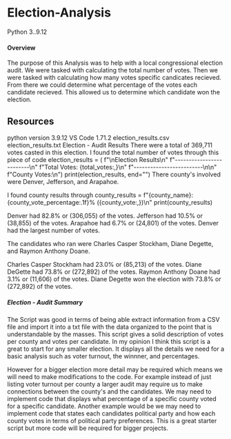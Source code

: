 # Election-Analysis
Python 3..9.12
#### Overview
The purpose of this Analysis was to help with a local congressional election audit. We were tasked with calculating the total number of votes. Then we were tasked with calculating how many votes specific candicates recieved. From there we could determine what percentage of the votes each candidate recieved. This allowed us to determine which candidate won the election.

## Resources
python version 3.9.12
VS Code 1.71.2
election_results.csv
election_results.txt
Election - Audit Results
There were a total of 369,711 votes casted in this election.
I found the total number of votes through this piece of code
election_results = ( f"\nElection Results\n" f"-------------------------\n" f"Total Votes: {total_votes:,}\n" f"-------------------------\n\n" f"County Votes:\n") print(election_results, end="")
There county's involved were Denver, Jefferson, and Arapahoe.

I found county results through
county_results = f"{county_name}: {county_vote_percentage:.1f}% ({county_vote:,})\n" print(county_results)

Denver had 82.8% or (306,055) of the votes.
Jefferson had 10.5% or (38,855) of the votes.
Arapahoe had 6.7% or (24,801) of the votes.
Denver had the largest number of votes.

The candidates who ran were Charles Casper Stockham, Diane Degette, and Raymon Anthony Doane.

Charles Casper Stockham had 23.0% or (85,213) of the votes.
Diane DeGette had 73.8% or (272,892) of the votes.
Raymon Anthony Doane had 3.1% or (11,606) of the votes.
Diane Degette won the election with 73.8% or (272,892) of the votes.

##### Election - Audit Summary
The Script was good in terms of being able extract information from a CSV file and import it into a txt file with the data organized to the point that is understandable by the masses. This script gives a solid description of votes per county and votes per candidate. In my opinion I think this script is a great to start for any smaller election. It displays all the details we need for a basic analysis such as voter turnout, the winnner, and percentages.

However for a bigger election more detail may be required which means we will need to make modifications to the code. For example instead of just listing voter turnout per county a larger audit may require us to make connections between the county's and the candidates. We may need to implement code that displays what percentage of a specific county voted for a specific candidate. Another example would be we may need to implement code that states each candidates political party and how each county votes in terms of political party preferences. This is a great starter script but more code will be required for bigger projects.


